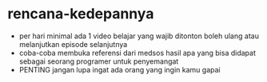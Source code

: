 # rencana-kedepannya
- per hari minimal ada 1 video belajar yang wajib ditonton
boleh ulang atau melanjutkan episode selanjutnya
- coba-coba membuka referensi dari medsos hasil apa
yang bisa didapat sebagai seorang programer untuk penyemangat
- PENTING jangan lupa ingat ada orang yang ingin kamu gapai
